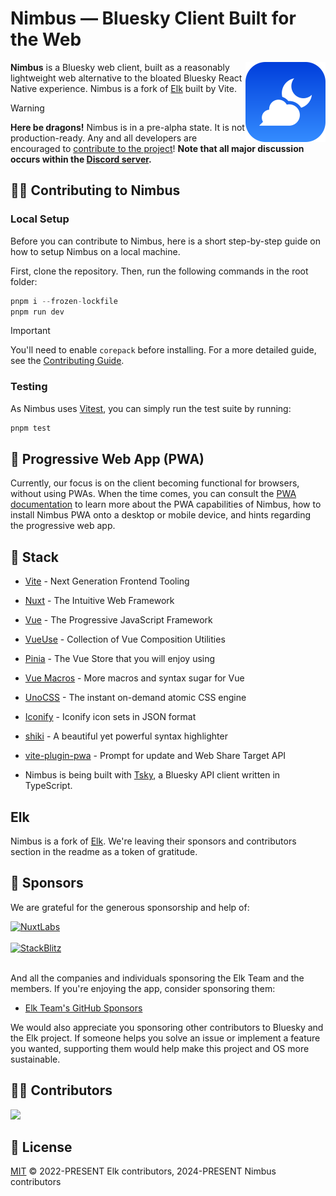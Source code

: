 # **Nimbus** — Bluesky Client Built for the Web
<a href="https://nimbus.town" target="_blank" rel="noopener noreferrer">
  <img align="right" width="128" src="./public/nimbus_logo.svg" alt="A nimbus cloud similar to the one Goku rides, in front a moon, representing the Nimbus logo.">
</a>

**Nimbus** is a Bluesky web client, built as a reasonably lightweight web alternative to the bloated Bluesky React Native experience. Nimbus is a fork of [Elk](https://github.com/elk-zone/elk) built by Vite.

> [!WARNING]  
> **Here be dragons!** Nimbus is in a pre-alpha state. It is not production-ready. Any and all developers are encouraged to [contribute to the project](https://github.com/nimbus-town/nimbus/labels/good-first-issue)! **Note that all major discussion occurs within the [Discord server](https://discord.gg/4Kx9WVw8dP).**

<!-- <p align="center">
  <a href="https://nimbus.town/" target="_blank" rel="noopener noreferrer" >
    <img src="./public/elk-og.png" alt="Nimbus screenshots" width="600" height="auto">
  </a>
</p> -->

## 🧑‍💻 Contributing to Nimbus

### Local Setup
Before you can contribute to Nimbus, here is a short step-by-step guide on how to setup Nimbus on a local machine.

First, clone the repository. Then, run the following commands in the root folder:
```ts
pnpm i --frozen-lockfile
pnpm run dev
```

> [!IMPORTANT]  
> You'll need to enable `corepack` before installing. For a more detailed guide, see the [Contributing Guide](./CONTRIBUTING.md).

### Testing
As Nimbus uses [Vitest](https://vitest.dev), you can simply run the test suite by running:

```ts
pnpm test
```

## 📲 Progressive Web App (PWA)
Currently, our focus is on the client becoming functional for browsers, without using PWAs. When the time comes, you can consult the [PWA documentation](https://docs.nimbus.town/pwa) to learn more about the PWA capabilities of Nimbus, how to install Nimbus PWA onto a desktop or mobile device, and hints regarding the progressive web app.

## 🦄 Stack
- [Vite](https://vitejs.dev/) - Next Generation Frontend Tooling
- [Nuxt](https://nuxt.com/) - The Intuitive Web Framework
- [Vue](https://vuejs.org/) - The Progressive JavaScript Framework
- [VueUse](https://vueuse.org/) - Collection of Vue Composition Utilities
- [Pinia](https://pinia.vuejs.org/) - The Vue Store that you will enjoy using
- [Vue Macros](https://vue-macros.sxzz.moe/) - More macros and syntax sugar for Vue
- [UnoCSS](https://uno.antfu.me/) - The instant on-demand atomic CSS engine
- [Iconify](https://github.com/iconify/icon-sets#iconify-icon-sets-in-json-format) - Iconify icon sets in JSON format
- [shiki](https://shiki.style/) - A beautiful yet powerful syntax highlighter
- [vite-plugin-pwa](https://github.com/vite-pwa/vite-plugin-pwa) - Prompt for update and Web Share Target API

- Nimbus is being built with [Tsky](https://github.com/tsky-dev/tsky/), a Bluesky API client written in TypeScript.

## Elk

Nimbus is a fork of [Elk](https://github.com/elk-zone/elk). We're leaving their sponsors and contributors section in the readme as a token of gratitude.

## 💖 Sponsors

We are grateful for the generous sponsorship and help of:

<a href="https://nuxtlabs.com/" target="_blank" rel="noopener noreferrer" >
  <img src="./images/nuxtlabs.svg" alt="NuxtLabs" height="85">
</a>
<br><br>
<a href="https://stackblitz.com/" target="_blank" rel="noopener noreferrer" >
  <img src="./images/stackblitz.svg" alt="StackBlitz" height="85">
</a>
<br><br>

And all the companies and individuals sponsoring the Elk Team and the members. If you're enjoying the app, consider sponsoring them:

- [Elk Team's GitHub Sponsors](https://github.com/sponsors/elk-zone)

We would also appreciate you sponsoring other contributors to Bluesky and the Elk project. If someone helps you solve an issue or implement a feature you wanted, supporting them would help make this project and OS more sustainable.

## 👨‍💻 Contributors

<a href="https://github.com/nimbus-town/nimbus/graphs/contributors">
  <img src="https://contrib.rocks/image?repo=nimbus-town/nimbus" />
</a>

## 📄 License

[MIT](./LICENSE) &copy; 2022-PRESENT Elk contributors, 2024-PRESENT Nimbus contributors
